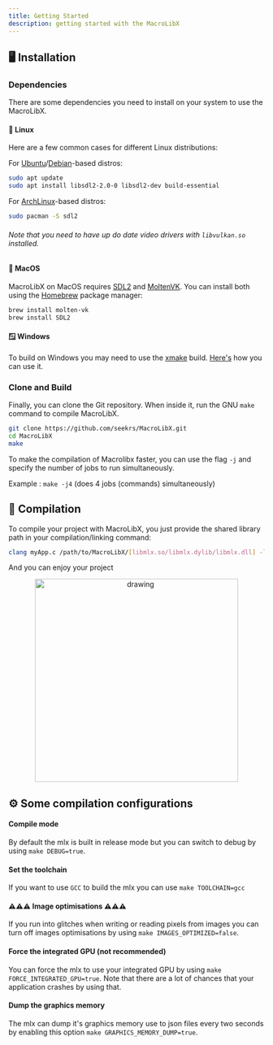 ```yaml
---
title: Getting Started
description: getting started with the MacroLibX
---
```


## 🖥️ Installation

### Dependencies
There are some dependencies you need to install on your system to use the MacroLibX.

#### 🐧 Linux
Here are a few common cases for different Linux distributions:

For [Ubuntu](https://ubuntu.com)/[Debian](https://www.youtube.com/watch?v=dQw4w9WgXcQ)-based distros:
```bash
sudo apt update
sudo apt install libsdl2-2.0-0 libsdl2-dev build-essential
```

For [ArchLinux](https://archlinux.org)-based distros:
```bash
sudo pacman -S sdl2
```

###### Note that you need to have up do date video drivers with `libvulkan.so` installed.

#### 🍎 MacOS
MacroLibX on MacOS requires [SDL2](https://www.libsdl.org/) and [MoltenVK](https://github.com/KhronosGroup/MoltenVK). You can install both using the [Homebrew](https://brew.sh) package manager:
```sh
brew install molten-vk
brew install SDL2
```

#### 🪟 Windows
To build on Windows you may need to use the [xmake](https://xmake.io) build. [Here's](/guides/xmake) how you can use it.

### Clone and Build
Finally, you can clone the Git repository. When inside it, run the GNU `make` command to compile MacroLibX. 
```bash
git clone https://github.com/seekrs/MacroLibX.git
cd MacroLibX
make
```
To make the compilation of Macrolibx faster, you can use the 
flag `-j` and specify the number of jobs to run simultaneously.

Example : `make -j4`  (does 4 jobs (commands) simultaneously)

## 🔨 Compilation
To compile your project with MacroLibX, you just provide the shared library path in your compilation/linking command:

```sh
clang myApp.c /path/to/MacroLibX/[libmlx.so/libmlx.dylib/libmlx.dll] -lSDL2
```

And you can enjoy your project

<p align="center">
    <img src="/screenshot_test.png" alt="drawing" width="400"/>
</p>

## ⚙️ Some compilation configurations

#### Compile mode
By default the mlx is built in release mode but you can switch to debug by using `make DEBUG=true`.

#### Set the toolchain
If you want to use `GCC` to build the mlx you can use `make TOOLCHAIN=gcc`

#### ⚠️⚠️⚠️  Image optimisations ⚠️⚠️⚠️
If you run into glitches when writing or reading pixels from images you can turn off images optimisations by using `make IMAGES_OPTIMIZED=false`.

#### Force the integrated GPU (not recommended)
You can force the mlx to use your integrated GPU by using `make FORCE_INTEGRATED_GPU=true`. Note that there are a lot of chances that your application crashes by using that.

#### Dump the graphics memory
The mlx can dump it's graphics memory use to json files every two seconds by enabling this option `make GRAPHICS_MEMORY_DUMP=true`.
